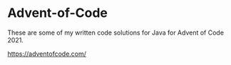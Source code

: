 # Advent-of-Code

These are some of my written code solutions for Java for Advent of Code 2021.

https://adventofcode.com/
